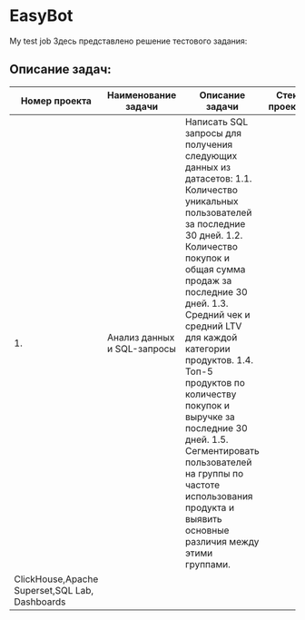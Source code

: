 # EasyBot
My test job
Здесь представлено решение тестового задания:
## Описание задач:  
|Номер проекта| Наименование задачи                      | Описание задачи                                           |   Стек                                          проекта  |
| ----------- | ----------------------------------------------- | -------------------------------------------------------- | ---------------------------------------------------------------------- |  
| 1. | Анализ данных и SQL-запросы| Написать SQL запросы для получения следующих данных из датасетов: 1.1. Количество уникальных пользователей за последние 30 дней. 1.2. Количество покупок и общая сумма продаж за последние 30 дней. 1.3. Средний чек и средний LTV для каждой категории продуктов. 1.4. Топ-5 продуктов по количеству покупок и выручке за последние 30 дней. 1.5. Сегментировать пользователей на группы по частоте использования продукта и выявить основные различия между этими группами.
|ClickHouse,Apache Superset,SQL Lab, Dashboards |
